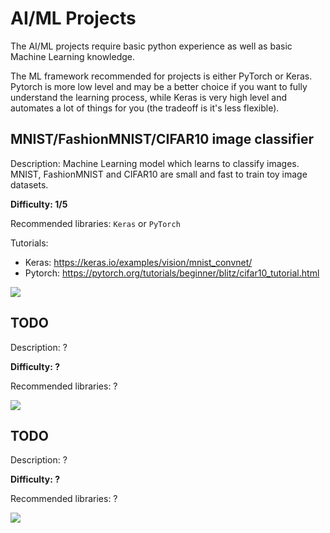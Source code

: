 # AI/ML Projects

The AI/ML projects require basic python experience as well as basic Machine Learning knowledge.

The ML framework recommended for projects is either PyTorch or Keras. Pytorch is more low level and may be a better choice if you want to fully understand the learning process, while Keras is very high level and automates a lot of things for you (the tradeoff is it's less flexible).


## MNIST/FashionMNIST/CIFAR10 image classifier

Description: Machine Learning model which learns to classify images. MNIST, FashionMNIST and CIFAR10 are small and fast to train toy image datasets.

**Difficulty: 1/5**

Recommended libraries: `Keras` or `PyTorch`

Tutorials:
- Keras: https://keras.io/examples/vision/mnist_convnet/
- Pytorch: https://pytorch.org/tutorials/beginner/blitz/cifar10_tutorial.html

![](.resources/)


## TODO 

Description: ?

**Difficulty: ?**

Recommended libraries: ?

![](.resources/)



## TODO 

Description: ?

**Difficulty: ?**

Recommended libraries: ?

![](.resources/)
